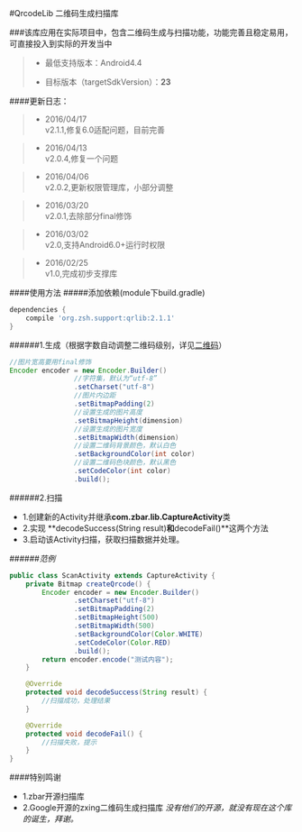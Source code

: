 #QrcodeLib 二维码生成扫描库

###该库应用在实际项目中，包含二维码生成与扫描功能，功能完善且稳定易用，可直接投入到实际的开发当中

>- 最低支持版本：Android4.4
>
>- 目标版本（targetSdkVersion）：**23**


####更新日志：
>- 2016/04/17
><br>v2.1.1,修复6.0适配问题，目前完善

>- 2016/04/13
><br>v2.0.4,修复一个问题

>- 2016/04/06
><br>v2.0.2,更新权限管理库，小部分调整

>- 2016/03/20
><br>v2.0.1,去除部分final修饰

>- 2016/03/02
><br>v2.0,支持Android6.0+运行时权限

>- 2016/02/25
><br>v1.0,完成初步支撑库



####使用方法
#####添加依赖(module下build.gradle)
```gradle
dependencies {
    compile 'org.zsh.support:qrlib:2.1.1'
}
```
######1.生成（根据字数自动调整二维码级别，详见[二维码](http://baike.baidu.com/link?url=KDS-yIbBSRYEfmebrqYmRUUtxTVYQN8j_rkgYFX9e1EISoqLCsgyXsI0zJKH3844LXFdZiSGyaOIny8jJ84Ib_)）
```java
//图片宽高要用final修饰
Encoder encoder = new Encoder.Builder()
				//字符集，默认为“utf-8”
				.setCharset("utf-8")
				//图片内边距
				.setBitmapPadding(2)
				//设置生成的图片高度
				.setBitmapHeight(dimension)
				//设置生成的图片宽度
				.setBitmapWidth(dimension)
				//设置二维码背景颜色，默认白色
				.setBackgroundColor(int color)
				//设置二维码色块颜色，默认黑色
				.setCodeColor(int color)
				.build();

```
######2.扫描

- 1.创建新的Activity并继承**com.zbar.lib.CaptureActivity**类
- 2.实现 **decodeSuccess(String result)**和**decodeFail()**这两个方法
- 3.启动该Activity扫描，获取扫描数据并处理。

######*范例*
```java
public class ScanActivity extends CaptureActivity {
	private Bitmap createQrcode() {
		Encoder encoder = new Encoder.Builder()
				.setCharset("utf-8")
				.setBitmapPadding(2)
				.setBitmapHeight(500)
				.setBitmapWidth(500)
				.setBackgroundColor(Color.WHITE)
				.setCodeColor(Color.RED)
				.build();
		return encoder.encode("测试内容");
	}

	@Override
	protected void decodeSuccess(String result) {
		//扫描成功，处理结果
	}

	@Override
	protected void decodeFail() {
		//扫描失败，提示
	}
}
```

####特别鸣谢
- 1.zbar开源扫描库
- 2.Google开源的zxing二维码生成扫描库
*没有他们的开源，就没有现在这个库的诞生，拜谢。*